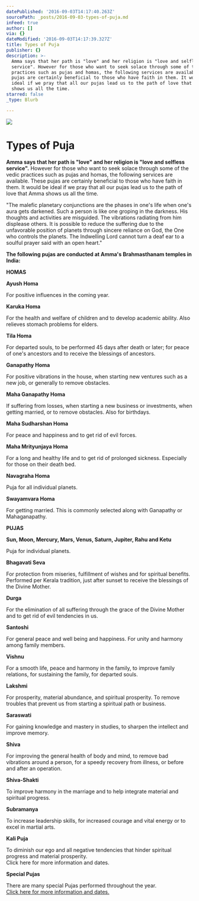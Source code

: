 ```yaml
---
datePublished: '2016-09-03T14:17:40.263Z'
sourcePath: _posts/2016-09-03-types-of-puja.md
inFeed: true
author: []
via: {}
dateModified: '2016-09-03T14:17:39.327Z'
title: Types of Puja
publisher: {}
description: >-
  Amma says that her path is "love" and her religion is "love and selfless
  service". However for those who want to seek solace through some of the vedic
  practices such as pujas and homas, the following services are available. These
  pujas are certainly beneficial to those who have faith in them. It would be
  ideal if we pray that all our pujas lead us to the path of love that Amma
  shows us all the time.
starred: false
_type: Blurb

---
```

![](https://the-grid-user-content.s3-us-west-2.amazonaws.com/d369d988-0586-4b04-bab9-15b8a6a87d0a.png)

# **Types of Puja**

**Amma says that her path is "love" and her religion is "love and selfless service".** However for those who want to seek solace through some of the vedic practices such as pujas and homas, the following services are available. These pujas are certainly beneficial to those who have faith in them. It would be ideal if we pray that all our pujas lead us to the path of love that Amma shows us all the time.

"The malefic planetary conjunctions are the phases in one's life when one's aura gets darkened. Such a person is like one groping in the darkness. His thoughts and activities are misguided. The vibrations radiating from him displease others. It is possible to reduce the suffering due to the unfavorable position of planets through sincere reliance on God, the One who controls the planets. The Indwelling Lord cannot turn a deaf ear to a soulful prayer said with an open heart."

**The following pujas are conducted at Amma's Brahmasthanam temples in India:**

**HOMAS**

**Ayush Homa**

For positive influences in the coming year.

**Karuka Homa**

For the health and welfare of children and to develop academic ability. Also relieves stomach problems for elders.

**Tila Homa**

For departed souls, to be performed 45 days after death or later; for peace of one's ancestors and to receive the blessings of ancestors.

**Ganapathy Homa**

For positive vibrations in the house, when starting new ventures such as a new job, or generally to remove obstacles.

**Maha Ganapathy Homa**

If suffering from losses, when starting a new business or investments, when getting married, or to remove obstacles. Also for birthdays.

**Maha Sudharshan Homa**

For peace and happiness and to get rid of evil forces.

**Maha Mrityunjaya Homa**

For a long and healthy life and to get rid of prolonged sickness. Especially for those on their death bed.

**Navagraha Homa**

Puja for all individual planets.

**Swayamvara Homa**

For getting married. This is commonly selected along with Ganapathy or Mahaganapathy.

**PUJAS**

**Sun, Moon, Mercury, Mars, Venus, Saturn, Jupiter, Rahu and Ketu**

Puja for individual planets.

**Bhagavati Seva**

For protection from miseries, fulfillment of wishes and for spiritual benefits. Performed per Kerala tradition, just after sunset to receive the blessings of the Divine Mother.

**Durga**

For the elimination of all suffering through the grace of the Divine Mother and to get rid of evil tendencies in us.

**Santoshi**

For general peace and well being and happiness. For unity and harmony among family members.

**Vishnu**

For a smooth life, peace and harmony in the family, to improve family relations, for sustaining the family, for departed souls.

**Lakshmi**

For prosperity, material abundance, and spiritual prosperity. To remove troubles that prevent us from starting a spiritual path or business.

**Saraswati**

For gaining knowledge and mastery in studies, to sharpen the intellect and improve memory.

**Shiva**

For improving the general health of body and mind, to remove bad vibrations around a person, for a speedy recovery from illness, or before and after an operation.

**Shiva-Shakti**

To improve harmony in the marriage and to help integrate material and spiritual progress.

**Subramanya**

To increase leadership skills, for increased courage and vital energy or to excel in martial arts.

**Kali Puja**

To diminish our ego and all negative tendencies that hinder spiritual progress and material prosperity.   
Click here for more information and dates.

**Special Pujas**

There are many special Pujas performed throughout the year.  
[Click here for more information and dates.][0]

[0]: http://static.amritapuja.org/special_pujas.html